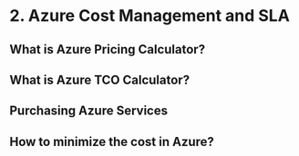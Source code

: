 # 2. Azure Cost Management and SLA

## What is Azure Pricing Calculator?

## What is Azure TCO Calculator?

## Purchasing Azure Services

## How to minimize the cost in Azure?
